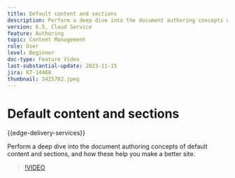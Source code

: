 ```yaml
---
title: Default content and sections
description: Perform a deep dive into the document authoring concepts of default content and sections.
version: 6.5, Cloud Service
feature: Authoring
topic: Content Management
role: User
level: Beginner
doc-type: Feature Video
last-substantial-update: 2023-11-15
jira: KT-14468
thumbnail: 3425702.jpeg
---
```


# Default content and sections

{{edge-delivery-services}}

Perform a deep dive into the document authoring concepts of default content and sections, and how these help you make a better site.

>[!VIDEO](https://video.tv.adobe.com/v/3425702/?learn=on)
